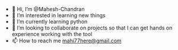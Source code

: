 - 👋 Hi, I’m @Mahesh-Chandran
- 👀 I’m interested in learning new things
- 🌱 I’m currently learning python
- 💞️ I’m looking to collaborate on projects so that I can get hands on experience working with the tool
- 📫 How to reach me mahi77here@gmail.com

<!---
Mahesh-Chandran/Mahesh-Chandran is a ✨ special ✨ repository because its `README.md` (this file) appears on your GitHub profile.
You can click the Preview link to take a look at your changes.
--->
